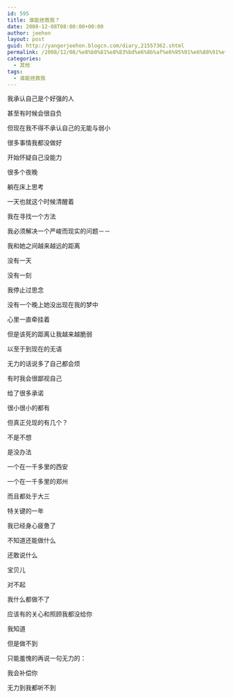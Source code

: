 ```yaml
---
id: 595
title: 谁能拯救我？
date: 2008-12-08T08:00:00+00:00
author: jeehon
layout: post
guid: http://yangerjeehon.blogcn.com/diary,21557362.shtml
permalink: /2008/12/08/%e8%b0%81%e8%83%bd%e6%8b%af%e6%95%91%e6%88%91%ef%bc%9f/
categories:
  - 其他
tags:
  - 谁能拯救我
---
```

我承认自己是个好强的人
  
甚至有时候会很自负
  
但现在我不得不承认自己的无能与弱小
  
很多事情我都没做好
  
开始怀疑自己没能力

很多个夜晚
  
躺在床上思考
  
一天也就这个时候清醒着
  
我在寻找一个方法
  
我必须解决一个严峻而现实的问题－－
  
我和她之间越来越远的距离
  
没有一天
  
没有一刻
  
我停止过思念
  
没有一个晚上她没出现在我的梦中
  
心里一直牵挂着
  
但是该死的距离让我越来越脆弱
  
以至于到现在的无语
  
无力的话说多了自己都会烦
  
有时我会很鄙视自己
  
给了很多承诺
  
很小很小的都有
  
但真正兑现的有几个？
  
不是不想
  
是没办法
  
一个在一千多里的西安
  
一个在一千多里的郑州
  
而且都处于大三
  
特关键的一年
  
我已经身心疲惫了
  
不知道还能做什么
  
还敢说什么

宝贝儿
  
对不起
  
我什么都做不了
  
应该有的关心和照顾我都没给你
  
我知道
  
但是做不到
  
只能羞愧的再说一句无力的：
  
我会补偿你
  
无力到我都听不到